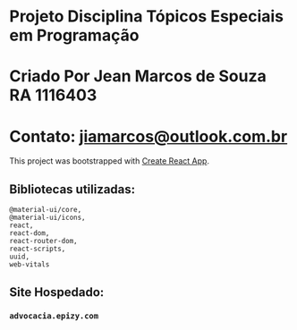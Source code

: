 # Projeto Disciplina Tópicos Especiais em Programação
# Criado Por Jean Marcos de Souza RA 1116403
# Contato: jiamarcos@outlook.com.br



This project was bootstrapped with [Create React App](https://github.com/facebook/create-react-app).

## Bibliotecas utilizadas:
	@material-ui/core,
    @material-ui/icons,
    react,
    react-dom,
    react-router-dom,
    react-scripts,
    uuid,
    web-vitals


## Site Hospedado:
### `advocacia.epizy.com`